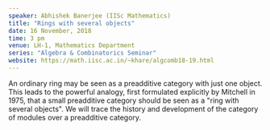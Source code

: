 ```yaml
---
speaker: Abhishek Banerjee (IISc Mathematics)
title: "Rings with several objects"
date: 16 November, 2018
time: 3 pm
venue: LH-1, Mathematics Department
series: "Algebra & Combinatorics Seminar"
website: https://math.iisc.ac.in/~khare/algcomb18-19.html
---
```


An ordinary ring may be seen as a preadditive category
with just one object. This leads to the powerful analogy,
first formulated explicitly by Mitchell in 1975, that a
small preadditive category should be seen as a "ring with
several objects". We will trace the history and development
of the category of modules over a preadditive category.
